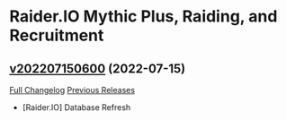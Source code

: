 # Raider.IO Mythic Plus, Raiding, and Recruitment

## [v202207150600](https://github.com/RaiderIO/raiderio-addon/tree/v202207150600) (2022-07-15)
[Full Changelog](https://github.com/RaiderIO/raiderio-addon/compare/v202207140600...v202207150600) [Previous Releases](https://github.com/RaiderIO/raiderio-addon/releases)

- [Raider.IO] Database Refresh  
